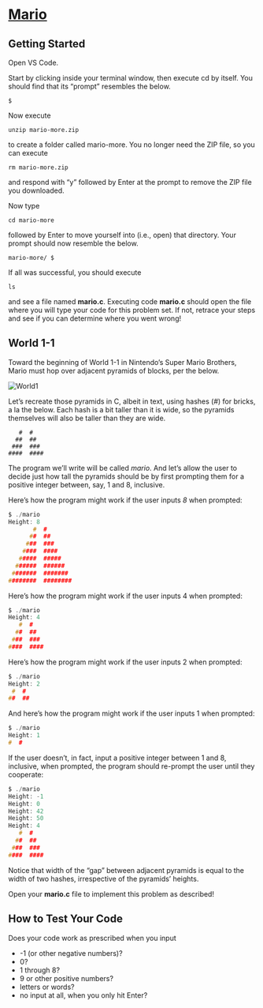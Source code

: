 # [Mario](https://cs50.harvard.edu/x/2023/psets/1/mario/more/)

## Getting Started

Open VS Code.

Start by clicking inside your terminal window, then execute cd by itself. You should find that its “prompt” resembles the below.
```
$
```

Now execute
```
unzip mario-more.zip
```
to create a folder called mario-more. You no longer need the ZIP file, so you can execute
```
rm mario-more.zip
```
and respond with “y” followed by Enter at the prompt to remove the ZIP file you downloaded.

Now type
```
cd mario-more
```
followed by Enter to move yourself into (i.e., open) that directory. Your prompt should now resemble the below.
```
mario-more/ $
```
If all was successful, you should execute
```
ls
```
and see a file named **mario.c**. Executing code **mario.c** should open the file where you will type your code for this problem set. If not, retrace your steps and see if you can determine where you went wrong!

## World 1-1
Toward the beginning of World 1-1 in Nintendo’s Super Mario Brothers, Mario must hop over adjacent pyramids of blocks, per the below.

![World1](https://cs50.harvard.edu/x/2023/psets/1/mario/more/pyramids.png)

Let’s recreate those pyramids in C, albeit in text, using hashes (#) for bricks, a la the below. Each hash is a bit taller than it is wide, so the pyramids themselves will also be taller than they are wide.

```
   #  #
  ##  ##
 ###  ###
####  ####
```

The program we’ll write will be called *mario*. And let’s allow the user to decide just how tall the pyramids should be by first prompting them for a positive integer between, say, 1 and 8, inclusive.

Here’s how the program might work if the user inputs *8* when prompted:
```c
$ ./mario
Height: 8
       #  #
      ##  ##
     ###  ###
    ####  ####
   #####  #####
  ######  ######
 #######  #######
########  ########
```

Here’s how the program might work if the user inputs 4 when prompted:
```c
$ ./mario
Height: 4
   #  #
  ##  ##
 ###  ###
####  ####
```
Here’s how the program might work if the user inputs 2 when prompted:
```c
$ ./mario
Height: 2
 #  #
##  ##
```
And here’s how the program might work if the user inputs 1 when prompted:
```c
$ ./mario
Height: 1
#  #
```

If the user doesn’t, in fact, input a positive integer between 1 and 8, inclusive, when prompted, the program should re-prompt the user until they cooperate:
```c
$ ./mario
Height: -1
Height: 0
Height: 42
Height: 50
Height: 4
   #  #
  ##  ##
 ###  ###
####  ####
```
Notice that width of the “gap” between adjacent pyramids is equal to the width of two hashes, irrespective of the pyramids’ heights.

Open your **mario.c** file to implement this problem as described!

## How to Test Your Code
Does your code work as prescribed when you input

- -1 (or other negative numbers)?
- 0?
- 1 through 8?
- 9 or other positive numbers?
- letters or words?
- no input at all, when you only hit Enter?
